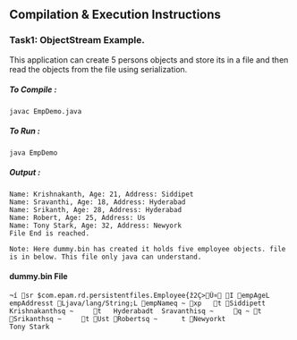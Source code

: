 ## Compilation & Execution Instructions
### Task1: ObjectStream Example.
This application can create 5 persons objects and store its in a file and then read the objects from the file using serialization.

##### To Compile :  
``` javac EmpDemo.java ```
##### To Run :
``` java EmpDemo ```
##### Output :
```
Name: Krishnakanth, Age: 21, Address: Siddipet
Name: Sravanthi, Age: 18, Address: Hyderabad
Name: Srikanth, Age: 28, Address: Hyderabad
Name: Robert, Age: 25, Address: Us
Name: Tony Stark, Age: 32, Address: Newyork
File End is reached.
```
```
Note: Here dummy.bin has created it holds five employee objects. file is in below. This file only java can understand.
```
#### dummy.bin File
```
¬í sr $com.epam.rd.persistentfiles.Employee{ž2Ç>Û¤ I empAgeL 
empAddresst Ljava/lang/String;L empNameq ~ xp   t Siddipett Krishnakanthsq ~     t 	Hyderabadt 	Sravanthisq ~     q ~ t Srikanthsq ~     t Ust Robertsq ~      t Newyorkt 
Tony Stark
```